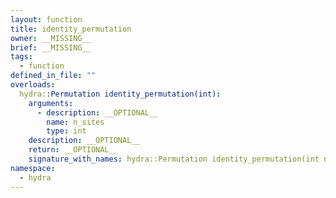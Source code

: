 ```yaml
---
layout: function
title: identity_permutation
owner: __MISSING__
brief: __MISSING__
tags:
  - function
defined_in_file: ""
overloads:
  hydra::Permutation identity_permutation(int):
    arguments:
      - description: __OPTIONAL__
        name: n_sites
        type: int
    description: __OPTIONAL__
    return: __OPTIONAL__
    signature_with_names: hydra::Permutation identity_permutation(int n_sites)
namespace:
  - hydra
---
```

